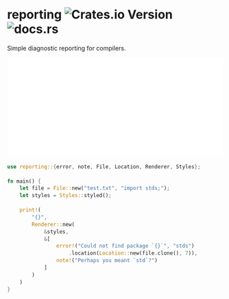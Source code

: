 # reporting ![Crates.io Version](https://img.shields.io/crates/v/reporting) ![docs.rs](https://img.shields.io/docsrs/reporting)
Simple diagnostic reporting for compilers.

<img src="sample.svg">

```rust
use reporting::{error, note, File, Location, Renderer, Styles};

fn main() {
    let file = File::new("test.txt", "import stds;");
    let styles = Styles::styled();

    print!(
        "{}",
        Renderer::new(
            &styles,
            &[
                error!("Could not find package `{}`", "stds")
                    .location(Location::new(file.clone(), 7)),
                note!("Perhaps you meant `std`?")
            ]
        )
    )
}
```